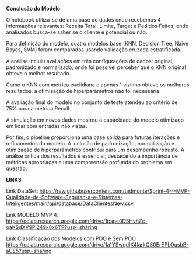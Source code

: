 **Conclusão do Modelo**

O notebook utiliza-se de uma base de dados onde recebemos 4 informações relevantes: Receita Total, Limite, Target e Pedidos Feitos, onde analisados busca-se saber se o cliente é potencial ou não.

Para definição do modelo, quatro modelos base (KNN, Decision Tree, Naive Bayes, SVM) foram comparados usando validação cruzada estratificada.

A análise incluiu avaliações em três configurações de dados: original, padronizado e normalizado, onde foi possível perceber que o KNN original obteve o melhor resultado.

Como o KNN com métrica euclidiana e apenas 1 vizinho obteve os melhores resultados, a otimização de hiperparâmetros não foi necessária.

A avaliação final do modelo no conjunto de teste atendeu ao critério de 75% para a métrica Recall.

A simulação em novos dados mostrou a capacidade do modelo otimizado em lidar com entradas não vistas.

Por fim, o pipeline proporciona uma base sólida para futuras iterações e refinamentos do modelo. A inclusão de padronização, normalização e otimização de hiperparâmetros contribui para um desempenho robusto. A análise crítica dos resultados é essencial, destacando a importância de métricas apropriadas e uma compreensão profunda do problema em questão.

**LINKS**

Link DataSet: https://raw.githubusercontent.com/tadmonte/Sprint-4---MVP-Qualidade-de-Software-Seguran-a-e-Sistemas-Inteligentes/main/api/database/DataClientesNew.csv

Link MODELO MVP 4: https://colab.research.google.com/drive/1pspe0D3HvhZc-oaKSdXV9Pl249x8x6TP?usp=sharing

Link Classificação dos Modelos com POO e Sem POO https://colab.research.google.com/drive/1a1YSwqdIX4larkQS0ErEPLOusbB-aCE5?usp=sharing
